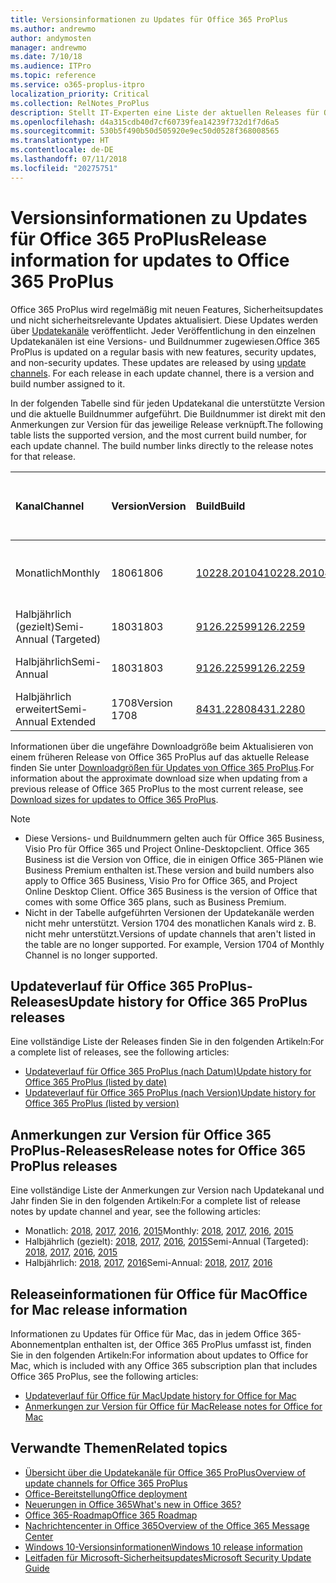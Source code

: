 ```yaml
---
title: Versionsinformationen zu Updates für Office 365 ProPlus
ms.author: andrewmo
author: andymosten
manager: andrewmo
ms.date: 7/10/18
ms.audience: ITPro
ms.topic: reference
ms.service: o365-proplus-itpro
localization_priority: Critical
ms.collection: RelNotes_ProPlus
description: Stellt IT-Experten eine Liste der aktuellen Releases für Office 365 ProPlus für jeden Updatekanal sowie Links zu Anmerkungen zur Version und zum Updateverlauf zur Verfügung.
ms.openlocfilehash: d4a315cdb40d7cf60739fea14239f732d1f7d6a5
ms.sourcegitcommit: 530b5f490b50d505920e9ec50d0528f368008565
ms.translationtype: HT
ms.contentlocale: de-DE
ms.lasthandoff: 07/11/2018
ms.locfileid: "20275751"
---
```

# <a name="release-information-for-updates-to-office-365-proplus"></a><span data-ttu-id="d9a95-103">Versionsinformationen zu Updates für Office 365 ProPlus</span><span class="sxs-lookup"><span data-stu-id="d9a95-103">Release information for updates to Office 365 ProPlus</span></span>

<span data-ttu-id="d9a95-p101">Office 365 ProPlus wird regelmäßig mit neuen Features, Sicherheitsupdates und nicht sicherheitsrelevante Updates aktualisiert. Diese Updates werden über [Updatekanäle](https://docs.microsoft.com/deployoffice/overview-of-update-channels-for-office-365-proplus) veröffentlicht. Jeder Veröffentlichung in den einzelnen Updatekanälen ist eine Versions- und Buildnummer zugewiesen.</span><span class="sxs-lookup"><span data-stu-id="d9a95-p101">Office 365 ProPlus is updated on a regular basis with new features, security updates, and non-security updates. These updates are released by using [update channels](https://docs.microsoft.com/deployoffice/overview-of-update-channels-for-office-365-proplus). For each release in each update channel, there is a version and build number assigned to it.</span></span> 

<span data-ttu-id="d9a95-p102">In der folgenden Tabelle sind für jeden Updatekanal die unterstützte Version und die aktuelle Buildnummer aufgeführt. Die Buildnummer ist direkt mit den Anmerkungen zur Version für das jeweilige Release verknüpft.</span><span class="sxs-lookup"><span data-stu-id="d9a95-p102">The following table lists the supported version, and the most current build number, for each update channel. The build number links directly to the release notes for that release.</span></span> 

  
|<span data-ttu-id="d9a95-109">**Kanal**</span><span class="sxs-lookup"><span data-stu-id="d9a95-109">**Channel**</span></span>|<span data-ttu-id="d9a95-110">**Version**</span><span class="sxs-lookup"><span data-stu-id="d9a95-110">**Version**</span></span>|<span data-ttu-id="d9a95-111">**Build**</span><span class="sxs-lookup"><span data-stu-id="d9a95-111">**Build**</span></span>|<span data-ttu-id="d9a95-112">**Veröffentlichungsdatum**</span><span class="sxs-lookup"><span data-stu-id="d9a95-112">**Release date**</span></span>|<span data-ttu-id="d9a95-113">**Aktuelle Version bis**</span><span class="sxs-lookup"><span data-stu-id="d9a95-113">**Current version supported until**</span></span>|
|:-----|:-----|:-----|:-----|:-----|
|<span data-ttu-id="d9a95-114">Monatlich</span><span class="sxs-lookup"><span data-stu-id="d9a95-114">Monthly</span></span>  <br/> |<span data-ttu-id="d9a95-115">1806</span><span class="sxs-lookup"><span data-stu-id="d9a95-115">1806</span></span>  <br/> |[<span data-ttu-id="d9a95-116">10228.20104</span><span class="sxs-lookup"><span data-stu-id="d9a95-116">10228.20104</span></span>](monthly-channel-2018.md#version-1806-july-10)  <br/> | <span data-ttu-id="d9a95-117">10. Juli 2018</span><span class="sxs-lookup"><span data-stu-id="d9a95-117">July 10, 2018</span></span>  <br/> |<span data-ttu-id="d9a95-118">Veröffentlichung von Version 1807</span><span class="sxs-lookup"><span data-stu-id="d9a95-118">Version 1807 is released</span></span> <br/>|
|<span data-ttu-id="d9a95-119">Halbjährlich (gezielt)</span><span class="sxs-lookup"><span data-stu-id="d9a95-119">Semi-Annual (Targeted)</span></span>  <br/> |<span data-ttu-id="d9a95-120">1803</span><span class="sxs-lookup"><span data-stu-id="d9a95-120">1803</span></span>  <br/> |[<span data-ttu-id="d9a95-121">9126.2259</span><span class="sxs-lookup"><span data-stu-id="d9a95-121">9126.2259</span></span>](semi-annual-channel-targeted-2018.md#version-1803-july-10)  <br/> | <span data-ttu-id="d9a95-122">10. Juli 2018</span><span class="sxs-lookup"><span data-stu-id="d9a95-122">July 10, 2018</span></span>  <br/> |<span data-ttu-id="d9a95-123">11. September 2018</span><span class="sxs-lookup"><span data-stu-id="d9a95-123">September 11, 2018</span></span> <br/>|
|<span data-ttu-id="d9a95-124">Halbjährlich</span><span class="sxs-lookup"><span data-stu-id="d9a95-124">Semi-Annual</span></span> <br/> |<span data-ttu-id="d9a95-125">1803</span><span class="sxs-lookup"><span data-stu-id="d9a95-125">1803</span></span>  <br/> | [<span data-ttu-id="d9a95-126">9126.2259</span><span class="sxs-lookup"><span data-stu-id="d9a95-126">9126.2259</span></span>](semi-annual-channel-2018.md#version-1803-july-10) <br/> |<span data-ttu-id="d9a95-127">10. Juli 2018</span><span class="sxs-lookup"><span data-stu-id="d9a95-127">July 10, 2018</span></span>  <br/> |<span data-ttu-id="d9a95-128">11. September 2019</span><span class="sxs-lookup"><span data-stu-id="d9a95-128">September 11, 2019</span></span> <br/>|
|<span data-ttu-id="d9a95-129">Halbjährlich erweitert</span><span class="sxs-lookup"><span data-stu-id="d9a95-129">Semi-Annual Extended</span></span> <br/> |<span data-ttu-id="d9a95-130">1708</span><span class="sxs-lookup"><span data-stu-id="d9a95-130">Version 1708</span></span>  <br/> |[<span data-ttu-id="d9a95-131">8431.2280</span><span class="sxs-lookup"><span data-stu-id="d9a95-131">8431.2280</span></span>](semi-annual-channel-2018.md#version-1708-july-10)  <br/> | <span data-ttu-id="d9a95-132">10. Juli 2018</span><span class="sxs-lookup"><span data-stu-id="d9a95-132">July 10, 2018</span></span>  <br/> |<span data-ttu-id="d9a95-133">12. März 2019</span><span class="sxs-lookup"><span data-stu-id="d9a95-133">March 12, 2019</span></span> <br/>|

<span data-ttu-id="d9a95-134">Informationen über die ungefähre Downloadgröße beim Aktualisieren von einem früheren Release von Office 365 ProPlus auf das aktuelle Release finden Sie unter [Downloadgrößen für Updates von Office 365 ProPlus](download-sizes-office365-proplus-updates.md).</span><span class="sxs-lookup"><span data-stu-id="d9a95-134">For information about the approximate download size when updating from a previous release of Office 365 ProPlus to the most current release, see [Download sizes for updates to Office 365 ProPlus](download-sizes-office365-proplus-updates.md).</span></span>

> [!NOTE]
> - <span data-ttu-id="d9a95-p103">Diese Versions- und Buildnummern gelten auch für Office 365 Business, Visio Pro für Office 365 und Project Online-Desktopclient. Office 365 Business ist die Version von Office, die in einigen Office 365-Plänen wie Business Premium enthalten ist.</span><span class="sxs-lookup"><span data-stu-id="d9a95-p103">These version and build numbers also apply to Office 365 Business, Visio Pro for Office 365, and Project Online Desktop Client. Office 365 Business is the version of Office that comes with some Office 365 plans, such as Business Premium.</span></span>
> - <span data-ttu-id="d9a95-p104">Nicht in der Tabelle aufgeführten Versionen der Updatekanäle werden nicht mehr unterstützt. Version 1704 des monatlichen Kanals wird z. B. nicht mehr unterstützt.</span><span class="sxs-lookup"><span data-stu-id="d9a95-p104">Versions of update channels that aren't listed in the table are no longer supported. For example, Version 1704 of Monthly Channel is no longer supported.</span></span> 


## <a name="update-history-for-office-365-proplus-releases"></a><span data-ttu-id="d9a95-139">Updateverlauf für Office 365 ProPlus-Releases</span><span class="sxs-lookup"><span data-stu-id="d9a95-139">Update history for Office 365 ProPlus releases</span></span>

<span data-ttu-id="d9a95-140">Eine vollständige Liste der Releases finden Sie in den folgenden Artikeln:</span><span class="sxs-lookup"><span data-stu-id="d9a95-140">For a complete list of releases, see the following articles:</span></span>
 - [<span data-ttu-id="d9a95-141">Updateverlauf für Office 365 ProPlus (nach Datum)</span><span class="sxs-lookup"><span data-stu-id="d9a95-141">Update history for Office 365 ProPlus (listed by date)</span></span>](update-history-office365-proplus-by-date.md)
 - [<span data-ttu-id="d9a95-142">Updateverlauf für Office 365 ProPlus (nach Version)</span><span class="sxs-lookup"><span data-stu-id="d9a95-142">Update history for Office 365 ProPlus (listed by version)</span></span>](update-history-office365-proplus-by-version.md)

## <a name="release-notes-for-office-365-proplus-releases"></a><span data-ttu-id="d9a95-143">Anmerkungen zur Version für Office 365 ProPlus-Releases</span><span class="sxs-lookup"><span data-stu-id="d9a95-143">Release notes for Office 365 ProPlus releases</span></span>

<span data-ttu-id="d9a95-144">Eine vollständige Liste der Anmerkungen zur Version nach Updatekanal und Jahr finden Sie in den folgenden Artikeln:</span><span class="sxs-lookup"><span data-stu-id="d9a95-144">For a complete list of release notes by update channel and year, see the following articles:</span></span>
 - <span data-ttu-id="d9a95-145">Monatlich: [2018](monthly-channel-2018.md), [2017](monthly-channel-2017.md), [2016](monthly-channel-2016.md), [2015](monthly-channel-2015.md)</span><span class="sxs-lookup"><span data-stu-id="d9a95-145">Monthly: [2018](monthly-channel-2018.md), [2017](monthly-channel-2017.md), [2016](monthly-channel-2016.md), [2015](monthly-channel-2015.md)</span></span>
 - <span data-ttu-id="d9a95-146">Halbjährlich (gezielt): [2018](semi-annual-channel-targeted-2018.md), [2017](semi-annual-channel-targeted-2017.md), [2016](semi-annual-channel-targeted-2016.md), [2015](semi-annual-channel-targeted-2015.md)</span><span class="sxs-lookup"><span data-stu-id="d9a95-146">Semi-Annual (Targeted): [2018](semi-annual-channel-targeted-2018.md), [2017](semi-annual-channel-targeted-2017.md), [2016](semi-annual-channel-targeted-2016.md), [2015](semi-annual-channel-targeted-2015.md)</span></span>
 - <span data-ttu-id="d9a95-147">Halbjährlich: [2018](semi-annual-channel-2018.md), [2017](semi-annual-channel-2017.md), [2016](semi-annual-channel-2016.md)</span><span class="sxs-lookup"><span data-stu-id="d9a95-147">Semi-Annual: [2018](semi-annual-channel-2018.md), [2017](semi-annual-channel-2017.md), [2016](semi-annual-channel-2016.md)</span></span>

## <a name="office-for-mac-release-information"></a><span data-ttu-id="d9a95-148">Releaseinformationen für Office für Mac</span><span class="sxs-lookup"><span data-stu-id="d9a95-148">Office for Mac release information</span></span>

<span data-ttu-id="d9a95-149">Informationen zu Updates für Office für Mac, das in jedem Office 365-Abonnementplan enthalten ist, der Office 365 ProPlus umfasst ist, finden Sie in den folgenden Artikeln:</span><span class="sxs-lookup"><span data-stu-id="d9a95-149">For information about updates to Office for Mac, which is included with any Office 365 subscription plan that includes Office 365 ProPlus, see the following articles:</span></span>
 - [<span data-ttu-id="d9a95-150">Updateverlauf für Office für Mac</span><span class="sxs-lookup"><span data-stu-id="d9a95-150">Update history for Office for Mac</span></span>](update-history-office-for-mac.md)
 - [<span data-ttu-id="d9a95-151">Anmerkungen zur Version für Office für Mac</span><span class="sxs-lookup"><span data-stu-id="d9a95-151">Release notes for Office for Mac</span></span>](release-notes-office-for-mac.md)


## <a name="related-topics"></a><span data-ttu-id="d9a95-152">Verwandte Themen</span><span class="sxs-lookup"><span data-stu-id="d9a95-152">Related topics</span></span>

- [<span data-ttu-id="d9a95-153">Übersicht über die Updatekanäle für Office 365 ProPlus</span><span class="sxs-lookup"><span data-stu-id="d9a95-153">Overview of update channels for Office 365 ProPlus</span></span>](https://docs.microsoft.com/deployoffice/overview-of-update-channels-for-office-365-proplus)
- [<span data-ttu-id="d9a95-154">Office-Bereitstellung</span><span class="sxs-lookup"><span data-stu-id="d9a95-154">Office deployment</span></span>](https://docs.microsoft.com/deployoffice/)
- [<span data-ttu-id="d9a95-155">Neuerungen in Office 365</span><span class="sxs-lookup"><span data-stu-id="d9a95-155">What's new in Office 365?</span></span>](https://support.office.com/article/95c8d81d-08ba-42c1-914f-bca4603e1426)
- [<span data-ttu-id="d9a95-156">Office 365-Roadmap</span><span class="sxs-lookup"><span data-stu-id="d9a95-156">Office 365 Roadmap</span></span>](https://products.office.com/business/office-365-roadmap)
- [<span data-ttu-id="d9a95-157">Nachrichtencenter in Office 365</span><span class="sxs-lookup"><span data-stu-id="d9a95-157">Overview of the Office 365 Message Center</span></span>](https://support.office.com/article/38fb3333-bfcc-4340-a37b-deda509c2093)
- [<span data-ttu-id="d9a95-158">Windows 10-Versionsinformationen</span><span class="sxs-lookup"><span data-stu-id="d9a95-158">Windows 10 release information</span></span>](https://www.microsoft.com/itpro/windows-10/release-information)
- [<span data-ttu-id="d9a95-159">Leitfaden für Microsoft-Sicherheitsupdates</span><span class="sxs-lookup"><span data-stu-id="d9a95-159">Microsoft Security Update Guide</span></span>](https://portal.msrc.microsoft.com/)